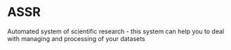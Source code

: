# ASSR
Automated system of scientific research - this system can help you to deal with managing and processing of your datasets
